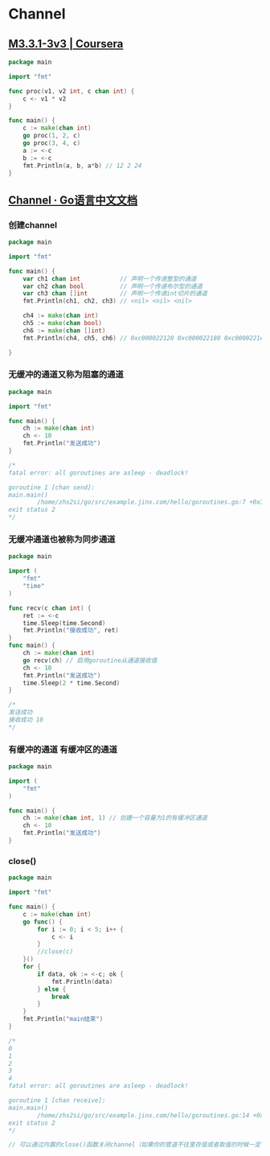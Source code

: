# Channel

## [M3.3.1-3v3 | Coursera](https://www.coursera.org/learn/golang-concurrency/lecture/ElArP/m3-3-1-3v3)

```go
package main

import "fmt"

func proc(v1, v2 int, c chan int) {
	c <- v1 * v2
}

func main() {
	c := make(chan int)
	go proc(1, 2, c)
	go proc(3, 4, c)
	a := <-c
	b := <-c
	fmt.Println(a, b, a*b) // 12 2 24
}


```



## [Channel · Go语言中文文档](https://www.topgoer.com/%E5%B9%B6%E5%8F%91%E7%BC%96%E7%A8%8B/channel.html)

### 创建channel

```go
package main

import "fmt"

func main() {
	var ch1 chan int           // 声明一个传递整型的通道
	var ch2 chan bool          // 声明一个传递布尔型的通道
	var ch3 chan []int         // 声明一个传递int切片的通道
	fmt.Println(ch1, ch2, ch3) // <nil> <nil> <nil>

	ch4 := make(chan int)
	ch5 := make(chan bool)
	ch6 := make(chan []int)
	fmt.Println(ch4, ch5, ch6) // 0xc000022120 0xc000022180 0xc0000221e0

}

```



### 无缓冲的通道又称为阻塞的通道

```go
package main

import "fmt"

func main() {
	ch := make(chan int)
	ch <- 10
	fmt.Println("发送成功")
}

/*
fatal error: all goroutines are asleep - deadlock!

goroutine 1 [chan send]:
main.main()
        /home/zhs2si/go/src/example.jinx.com/hello/goroutines.go:7 +0x31
exit status 2
*/

```



### 无缓冲通道也被称为同步通道

```go
package main

import (
	"fmt"
	"time"
)

func recv(c chan int) {
	ret := <-c
	time.Sleep(time.Second)
	fmt.Println("接收成功", ret)
}
func main() {
	ch := make(chan int)
	go recv(ch) // 启用goroutine从通道接收值
	ch <- 10
	fmt.Println("发送成功")
	time.Sleep(2 * time.Second)
}

/*
发送成功
接收成功 10
*/

```



### 有缓冲的通道 有缓冲区的通道

```go
package main

import (
	"fmt"
)

func main() {
	ch := make(chan int, 1) // 创建一个容量为1的有缓冲区通道
	ch <- 10
	fmt.Println("发送成功")
}

```



### close()

```go
package main

import "fmt"

func main() {
	c := make(chan int)
	go func() {
		for i := 0; i < 5; i++ {
			c <- i
		}
		//close(c)
	}()
	for {
		if data, ok := <-c; ok {
			fmt.Println(data)
		} else {
			break
		}
	}
	fmt.Println("main结束")
}

/*
0
1
2
3
4
fatal error: all goroutines are asleep - deadlock!

goroutine 1 [chan receive]:
main.main()
        /home/zhs2si/go/src/example.jinx.com/hello/goroutines.go:14 +0xbf
exit status 2
*/

// 可以通过内置的close()函数关闭channel（如果你的管道不往里存值或者取值的时候一定记得关闭管道）

```

